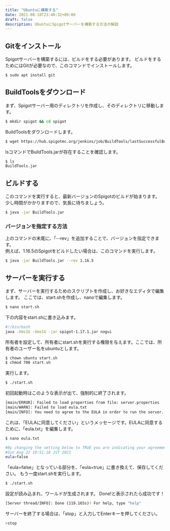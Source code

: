 ```yaml
---
title: "Ubuntuに構築する"
date: 2021-08-18T23:40:32+09:00
draft: false
description: UbuntuにSpigotサーバーを構築する方法の解説
---
```


## Gitをインストール
Spigotサーバーを構築するには、ビルドをする必要があります。
ビルドをするためにはGitが必要なので、このコマンドでインストールします。
```bash
$ sudo apt install git
```

## BuildToolsをダウンロード
まず、Spigotサーバー用のディレクトリを作成し、そのディレクトリに移動します。  
```bash
$ mkdir spigot && cd spigot
```
BuildToolsをダウンロードします。
```bash
$ wget https://hub.spigotmc.org/jenkins/job/BuildTools/lastSuccessfulBuild/artifact/target/BuildTools.jar
```
lsコマンドでBuildTools.jarが存在することを確認します。
```bash
$ ls
BuildTools.jar
```
## ビルドする
このコマンドを実行すると、最新バージョンのSpigotのビルドが始まります。  
少し時間がかかりますので、気長に待ちましょう。
```bash
$ java -jar BuildTools.jar
```
### バージョンを指定する方法
上のコマンドの末尾に、「--rev」を追加することで、バージョンを指定できます。  
例えば、1.16.5のSpigotをビルドしたい場合は、このコマンドを実行します。
```bash
$ java -jar BuildTools.jar --rev 1.16.5
```
## サーバーを実行する
まず、サーバーを実行するためのスクリプトを作成し、お好きなエディタで編集します。 ここでは、start.shを作成し、nanoで編集します。
```bash
$ nano start.sh
```
下の内容をstart.shに書き込みます。
```bash
#!/bin/bash
java -Xms1G -Xmx1G -jar spigot-1.17.1.jar nogui
```
所有者を設定して、所有者にstart.shを実行する権限を与えます。ここでは、所有者のユーザー名をubuntuとします。
```bash
$ chown ubuntu start.sh
$ chmod 700 start.sh
```
実行します。
```bash
$ ./start.sh
```
初回起動時はこのような表示が出て、強制的に終了されます。
```bash
[main/ERROR]: Failed to load properties from file: server.properties
[main/WARN]: Failed to load eula.txt
[main/INFO]: You need to agree to the EULA in order to run the server. Go to eula.txt for more info.
```
これは、「EULAに同意してください」というメッセージです。EULAに同意するために、「eula.txt」を編集します。
```bash
$ nano eula.txt

#By changing the setting below to TRUE you are indicating your agreement to our>
#Sun Aug 22 19:51:18 JST 2021
eula=false
```
「eula=false」となっている部分を、「eula=true」に書き換えて、保存してください。
もう一度start.shを実行します。
```bash
$ ./start.sh
```
設定が読み込まれ、ワールドが生成されます。
Done!と表示されたら成功です！
```bash
[Server thread/INFO]: Done (119.165s)! For help, type "help"
```
サーバーを終了する場合は、「stop」と入力してEnterキーを押してください。
```bash
>stop
```
